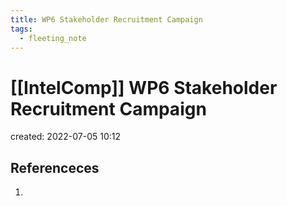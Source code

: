 ```yaml
---
title: WP6 Stakeholder Recruitment Campaign
tags:
  - fleeting_note
---
```


# [[IntelComp]] WP6 Stakeholder Recruitment Campaign
created: 2022-07-05 10:12



## Referenceces
1. 